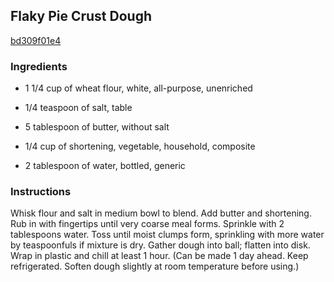 ## Flaky Pie Crust Dough

[bd309f01e4](http://www.epicurious.com/recipes/food/views/flaky-pie-crust-dough-105846)

### Ingredients

 - 1 1/4 cup of wheat flour, white, all-purpose, unenriched

 - 1/4 teaspoon of salt, table

 - 5 tablespoon of butter, without salt

 - 1/4 cup of shortening, vegetable, household, composite

 - 2 tablespoon of water, bottled, generic

### Instructions

Whisk flour and salt in medium bowl to blend. Add butter and shortening. Rub in with fingertips until very coarse meal forms. Sprinkle with 2 tablespoons water. Toss until moist clumps form, sprinkling with more water by teaspoonfuls if mixture is dry. Gather dough into ball; flatten into disk. Wrap in plastic and chill at least 1 hour. (Can be made 1 day ahead. Keep refrigerated. Soften dough slightly at room temperature before using.)
